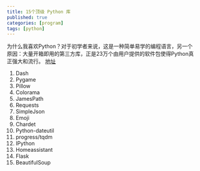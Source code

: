 ```yaml
---
title: 15个顶级 Python 库
published: true
categories: [program]
tags: [python]
---
```


为什么我喜欢Python？对于初学者来说，这是一种简单易学的编程语言，另一个原因：大量开箱即用的第三方库，正是23万个由用户提供的软件包使得Python真正强大和流行。
[地址](https://mp.weixin.qq.com/s/iDW7ycuzoTM72B09wHI-8w)
1. Dash  
2. Pygame  
3. Pillow  
4. Colorama  
5. JamesPath  
6. Requests  
7. SimpleJson  
8. Emoji  
9. Chardet  
10. Python-dateutil  
11. progress/tqdm  
12. IPython  
13. Homeassistant  
14. Flask  
15. BeautifulSoup    